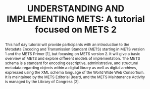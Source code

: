 ---
abstract: This half day tutorial will provide participants with an introduction to
  the Metadata Encoding and Transmission Standard (METS) starting in METS version
  1 and the METS Primer [1], but focusing on METS version 2. It will give a basic
  overview of METS and explore different models of implementation. The METS schema
  is a standard for encoding descriptive, administrative, and structural metadata
  regarding objects within a digital library as well as digital archives, expressed
  using the XML schema language of the World Wide Web Consortium. It is maintained
  by the METS Editorial Board, and the METS Maintenance Activity is managed by the
  Library of Congress [2].
creators:
- Bredenberg, Karin
- Elkiss, Aaron
- Lehtonen, Juha
date: null
document_url: https://www.ideals.illinois.edu/items/128260/bitstreams/428885/data.pdf
grand_parent: iPRES
institutions: []
keywords:
- metadata and information strategies and workflows
- infrastructure, systems, and tools
- case studies, best practices and novel challenges
- training and education for a new version
landing_page_url: https://hdl.handle.net/2142/121056
language: eng
layout: publication
license: CC-BY 4.0 International
notes_url: null
parent: iPRES 2023
publication_type: paper
size: null
slides_url: null
source_name: iPRES
stream_url: null
title: 'UNDERSTANDING AND IMPLEMENTING METS: A tutorial focused on METS 2'
year: 2023
---